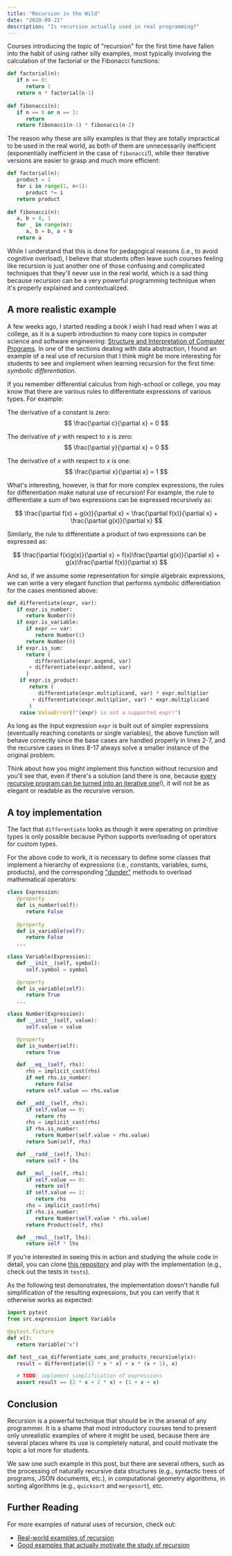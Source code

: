 ```yaml
---
title: "Recursion in the Wild"
date: "2020-09-21"
description: "Is recursion actually used in real programming?"
---
```


Courses introducing the topic of "recursion" for the first time have fallen into the habit of using rather silly examples, most typically involving the calculation of the factorial or the Fibonacci functions:

```python
def factorial(n):
   if n == 0:
      return 1
   return n * factorial(n-1)
   
def fibonacci(n):
   if n == 0 or n == 1:
      return 
   return fibonacci(n-1) * fibonacci(n-2)
```

The reason why these are silly examples is that they are totally impractical to be used in the real world, as both of them are unnecessarily inefficient (exponentially inefficient in the case of `fibonacci`!), while their iterative versions are easier to grasp and much more efficient:

```python
def factorial(n):
   product = 1
   for i in range(1, n+1):
      product *= i
   return product
   
def fibonacci(n):
   a, b = 0, 1
   for _ in range(n):
      a, b = b, a + b
   return a
```

While I understand that this is done for pedagogical reasons (i.e., to avoid cognitive overload), I believe that students often leave such courses feeling like recursion is just another one of those confusing and complicated techniques that they'll never use in the real world, which is a sad thing because recursion can be a very powerful programming technique when it's properly explained and contextualized.

## A more realistic example
A few weeks ago, I started reading a book I wish I had read when I was at college, as it is a superb introduction to many core topics in computer science and software engineering: [Structure and Interpretation of Computer Programs](https://www.google.com). In one of the sections dealing with data abstraction, I found an example of a real use of recursion that I think might be more interesting for students to see and implement when learning recursion for the first time: _symbolic differentiation._

If you remember differential calculus from high-school or college, you may know that there are various rules to differentiate expressions of various types. For example:

The derivative of a constant is zero: $$ \frac{\partial c}{\partial x} = 0 $$

The derivative of $y$ with respect to $x$ is zero: $$ \frac{\partial y}{\partial x} = 0 $$

The derivative of $x$ with respect to $x$ is one: $$ \frac{\partial x}{\partial x} = 1 $$

What's interesting, however, is that for more complex expressions, the rules for differentiation make natural use of recursion! For example, the rule to differentiate a sum of two expressions can be expressed recursively as:

$$ \frac{\partial f(x) + g(x)}{\partial x} = \frac{\partial f(x)}{\partial x} + \frac{\partial g(x)}{\partial x} $$

Similarly, the rule to differentiate a product of two expressions can be expressed as:

$$ \frac{\partial f(x)g(x)}{\partial x} = f(x)\frac{\partial g(x)}{\partial x} + g(x)\frac{\partial f(x)}{\partial x} $$

And so, if we assume some representation for simple algebraic expressions, we can write a very elegant function that performs symbolic differentiation for the cases mentioned above:

```python
def differentiate(expr, var):
   if expr.is_number:
      return Number(0)
   if expr.is_variable:
      if expr == var:
         return Number(1)
      return Number(0)
   if expr.is_sum:
      return (
         differentiate(expr.augend, var) 
       + differentiate(expr.addend, var)
      )
    if expr.is_product:
       return (
          differentiate(expr.multiplicand, var) * expr.multiplier
        + differentiate(expr.multiplier, var) * expr.multiplicand
       )
    raise ValueError(f"{expr} is not a supported expr!")
```

As long as the input expression `expr` is built out of simpler expressions (eventually reaching constants or single variables), the above function will behave correctly since the base cases are handled properly in lines 2-7, and the recursive cases in lines 8-17 always solve a smaller instance of the original problem.

Think about how you might implement this function without recursion and you'll see that, even if there's a solution (and there is one, because [every recursive program can be turned into an iterative one](https://stackoverflow.com/questions/11708903/can-every-recursion-be-changed-to-iteration)!), it will not be as elegant or readable as the recursive version.

## A toy implementation
The fact that `differentiate` looks as though it were operating on primitive types is only possible because Python supports overloading of operators for custom types. 

For the above code to work, it is necessary to define some classes that implement a hierarchy of expressions (i.e., constants, variables, sums, products), and the corresponding ["dunder"](https://dbader.org/blog/python-dunder-methods) methods to overload mathematical operators:

```python
class Expression:
   @property
   def is_number(self):
      return False
      
   @property
   def is_variable(self):
      return False
   ...
    
class Variable(Expression):
   def __init__(self, symbol):
      self.symbol = symbol

   @property
   def is_variable(self):
      return True
   ...

class Number(Expression):
   def __init__(self, value):
      self.value = value

   @property
   def is_number(self):
      return True

   def __eq__(self, rhs):
      rhs = implicit_cast(rhs)
      if not rhs.is_number:
         return False
      return self.value == rhs.value

   def __add__(self, rhs):
      if self.value == 0:
         return rhs
      rhs = implicit_cast(rhs)
      if rhs.is_number:
         return Number(self.value + rhs.value)
      return Sum(self, rhs)

   def __radd__(self, lhs):
      return self + lhs

   def __mul__(self, rhs):
      if self.value == 0:
         return self
      if self.value == 1:
         return rhs
      rhs = implicit_cast(rhs)
      if rhs.is_number:
         return Number(self.value * rhs.value)
      return Product(self, rhs)

   def __rmul__(self, lhs):
      return self * lhs
```

If you're interested in seeing this in action and studying the whole code in detail, you can clone [this repository](https://github.com/zxul767/pyexpr/) and play with the implementation (e.g., check out the tests in `tests`). 

As the following test demonstrates, the implementation doesn't handle full simplification of the resulting expressions, but you can verify that it otherwise works as expected:

```python
import pytest
from src.expression import Variable

@pytest.fixture
def x():
   return Variable("x")

def test__can_differentiate_sums_and_products_recursively(x):
   result = differentiate((2 * x * x) + x * (x + 1), x)

   # TODO: implement simplification of expressions
   assert result == (2 * x + 2 * x) + (1 + x + x)
```

## Conclusion

Recursion is a powerful technique that should be in the arsenal of any programmer. It is a shame that most introductory courses tend to present only unrealistic examples of where it might be used, because there are several places where its use is completely natural, and could motivate the topic a lot more for students.

We saw one such example in this post, but there are several others, such as the processing of naturally recursive data structures (e.g., syntactic trees of programs, JSON documents, etc.), in computational geometry algorithms, in sorting algorithms (e.g., `quicksort` and `mergesort`), etc. 

## Further Reading
For more examples of natural uses of recursion, check out:
+ [Real-world examples of recursion](https://stackoverflow.com/questions/105838/real-world-examples-of-recursion)
+ [Good examples that actually motivate the study of recursion](https://cseducators.stackexchange.com/questions/4143/what-are-good-examples-that-actually-motivate-the-study-of-recursion)
